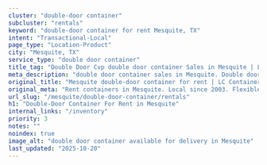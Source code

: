 ```yaml
---
cluster: "double-door container"
subcluster: "rentals"
keyword: "double-door container for rent Mesquite, TX"
intent: "Transactional-Local"
page_type: "Location-Product"
city: "Mesquite, TX"
service_type: "double door container"
title_tag: "Double Door Cvp double door container Sales in Mesquite | LC Container"
meta_description: "double door container sales in Mesquite. Double door containers for easy access. Fast delivery, competitive pricing. Serving double door container area. Quote ID: XDV. Call (214) 524-4168 for your free quote today."
original_title: "Mesquite double-door container for rent | LC Container"
original_meta: "Rent containers in Mesquite. Local since 2003. Flexible rental terms. Same-week delivery available. Get your free quote — call (214) 524-4168 today."
url_slug: "/mesquite/double-door-container/rentals"
h1: "Double-Door Container For Rent in Mesquite"
internal_links: "/inventory"
priority: 3
notes: ""
noindex: true
image_alt: "double door container available for delivery in Mesquite"
last_updated: "2025-10-20"
---
```


<!-- TODO: Add unique city/inventory copy, images, and internal links here. -->
